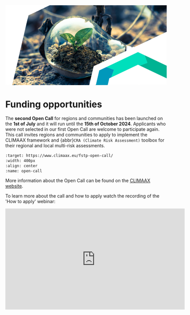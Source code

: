 <img alt="Funding" src="../images/top/funding_opportunities.png" class="page-main-photo">

# Funding opportunities

The **second Open Call** for regions and communities has been launched on the **1st of July** and it will run until the **15th of October 2024**. Applicants who were not selected in our first Open Call are welcome to participate again. This call invites regions and communities to apply to implement the CLIMAAX framework and {abbr}`CRA (Climate Risk Assessment)` toolbox for their regional and local multi-risk assessments.

```{figure} ../images/open_call.jpeg
:target: https://www.climaax.eu/fstp-open-call/
:width: 400px
:align: center
:name: open-call
```

More information about the Open Call can be found on the [CLIMAAX website](https://www.climaax.eu/fstp-open-call/).

To learn more about the call and how to apply watch the recording of the 'How to apply' webinar:

<iframe width="560" height="315" style="margin: 0 auto 1rem auto; display:block;" src="https://www.youtube.com/embed/B8xlrWVkM6M?si=6p5XWR5-XuUpMrRT" title="YouTube video player" frameborder="0" allow="accelerometer; autoplay; clipboard-write; encrypted-media; gyroscope; picture-in-picture; web-share" allowfullscreen></iframe>
